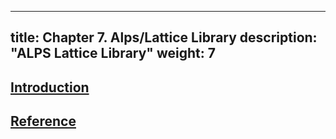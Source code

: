 
---
title: Chapter 7. Alps/Lattice Library
description: "ALPS Lattice Library"
weight: 7
---

## [Introduction](intro)

## [Reference](reference)

